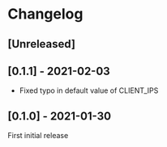 # Changelog

## [Unreleased]

## [0.1.1] - 2021-02-03

- Fixed typo in default value of CLIENT_IPS

## [0.1.0] - 2021-01-30
First initial release
